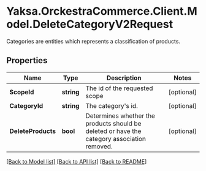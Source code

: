 # Yaksa.OrckestraCommerce.Client.Model.DeleteCategoryV2Request
Categories are entities which represents a classification of products.

## Properties

Name | Type | Description | Notes
------------ | ------------- | ------------- | -------------
**ScopeId** | **string** | The id of the requested scope | [optional] 
**CategoryId** | **string** | The category&#39;s id. | [optional] 
**DeleteProducts** | **bool** | Determines whether the products should be deleted or have the category association removed. | [optional] 

[[Back to Model list]](../README.md#documentation-for-models) [[Back to API list]](../README.md#documentation-for-api-endpoints) [[Back to README]](../README.md)

